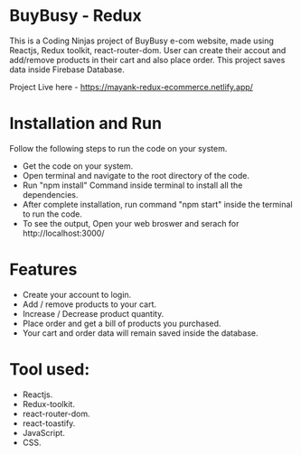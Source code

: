 # BuyBusy - Redux
  This is a Coding Ninjas project of BuyBusy e-com website, made using Reactjs, Redux toolkit, react-router-dom. User can create their accout and add/remove products in their cart and also place order. This project saves data inside Firebase Database.

  Project Live here - https://mayank-redux-ecommerce.netlify.app/

# Installation and Run
  Follow the following steps to run the code on your system.
  - Get the code on your system.
  - Open terminal and navigate to the root directory of the code.
  - Run "npm install" Command inside terminal to install all the dependencies.
  - After complete installation, run command "npm start" inside the terminal to run the code.
  - To see the output, Open your web broswer and serach for http://localhost:3000/

# Features
  - Create your account to login.
  - Add / remove products to your cart.
  - Increase / Decrease product quantity.
  - Place order and get a bill of products you purchased.
  - Your cart and order data will remain saved inside the database.

# Tool used:
  - Reactjs.
  - Redux-toolkit.
  - react-router-dom.
  - react-toastify.
  - JavaScript.
  - CSS.
